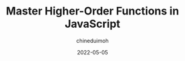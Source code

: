 ---
author: chineduimoh
date: 2022-05-05
draft: true
permalink: false
publisher: telerik
tags:
  - javascript
target_url: https://www.telerik.com/blogs/master-higher-order-functions-javascript
title: Master Higher-Order Functions in JavaScript
---